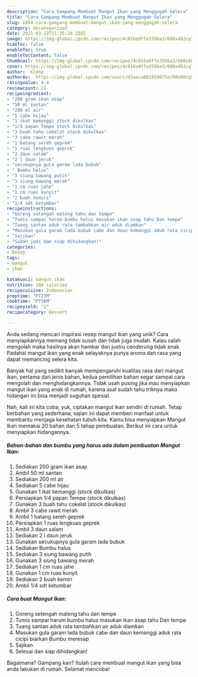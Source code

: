 ```yaml
---
description: "Cara Gampang Membuat Mangut Ikan yang Menggugah Selera"
title: "Cara Gampang Membuat Mangut Ikan yang Menggugah Selera"
slug: 1454-cara-gampang-membuat-mangut-ikan-yang-menggugah-selera
category: Uncategorized
date: 2021-03-22T21:35:28.238Z
image: https://img-global.cpcdn.com/recipes/4c016a9ffe3556a3/680x482cq70/mangut-ikan-foto-resep-utama.jpg
hideToc: false
enableToc: true
enableTocContent: false
thumbnail: https://img-global.cpcdn.com/recipes/4c016a9ffe3556a3/680x482cq70/mangut-ikan-foto-resep-utama.jpg
cover: https://img-global.cpcdn.com/recipes/4c016a9ffe3556a3/680x482cq70/mangut-ikan-foto-resep-utama.jpg
author:  Kiena
authorAv:  https://img-global.cpcdn.com/users/d5aaca061859075e/60x60cq50/avatar.jpg
ratingvalue: 4.4
reviewcount: 22
recipeingredient:
- "200 gram ikan asap"
- "50 ml santan"
- "200 ml air"
- "5 cabe hijau"
- "1 ikat kemanggi stock dikulkas"
- "1/4 papan Tempe stock dikulkas"
- "3 buah tahu cokelat stock dikulkas"
- "3 cabe rawit merah"
- "1 batang sereh geprek"
- "1 ruas lengkuas geprek"
- "3 daun salam"
- "2 l daun jeruk"
- "secukupnya gula garam lada bubuk"
- " Bumbu halus"
- "3 siung bawang putih"
- "3 siung bawang merah"
- "1 cm ruas jahe"
- "1 cm ruas kunyit"
- "2 buah kemiri"
- "1/4 sdt ketumbar"
recipeinstructions:
- "Goreng setengah mateng tahu dan tempe"
- "Tumis sampai harum bumbu halus masukan ikan asap tahu Dan tempe"
- "Tuang santan aduk rata tambahkan air aduk diamkan"
- "Masukan gula garam lada bubuk cabe dan daun kemanggi aduk rata cicipi biarkan Bumbu meresap"
- "Sajikan"
- "Sudah jadi dan siap dihidangkan!"
categories:
- Resep
tags:
- mangut
- ikan

katakunci: mangut ikan 
nutrition: 104 calories
recipecuisine: Indonesian
preptime: "PT23M"
cooktime: "PT56M"
recipeyield: "1"
recipecategory: Dessert

---
```



Anda sedang mencari inspirasi resep mangut ikan yang unik? Cara menyiapkannya memang tidak susah dan tidak juga mudah. Kalau salah mengolah maka hasilnya akan hambar dan justru cenderung tidak enak. Padahal mangut ikan yang enak selayaknya punya aroma dan rasa yang dapat memancing selera kita.




Banyak hal yang sedikit banyak mempengaruhi kualitas rasa dari mangut ikan, pertama dari jenis bahan, kedua pemilihan bahan segar sampai cara mengolah dan menghidangkannya. Tidak usah pusing jika mau menyiapkan mangut ikan yang enak di rumah, karena asal sudah tahu triknya maka hidangan ini bisa menjadi suguhan spesial.


Nah, kali ini kita coba, yuk, ciptakan mangut ikan sendiri di rumah. Tetap berbahan yang sederhana, sajian ini dapat memberi manfaat untuk membantu menjaga kesehatan tubuh kita. Kamu bisa menyiapkan Mangut Ikan memakai 20 bahan dan 5 tahap pembuatan. Berikut ini cara untuk menyiapkan hidangannya.

<!--inarticleads1-->

##### Bahan-bahan dan bumbu yang harus ada dalam pembuatan Mangut Ikan:

1. Sediakan 200 gram ikan asap
1. Ambil 50 ml santan
1. Sediakan 200 ml air
1. Sediakan 5 cabe hijau
1. Gunakan 1 ikat kemanggi (stock dikulkas)
1. Persiapkan 1/4 papan Tempe (stock dikulkas)
1. Gunakan 3 buah tahu cokelat (stock dikulkas)
1. Ambil 3 cabe rawit merah
1. Ambil 1 batang sereh geprek
1. Persiapkan 1 ruas lengkuas geprek
1. Ambil 3 daun salam
1. Sediakan 2 l daun jeruk
1. Gunakan secukupnya gula garam lada bubuk
1. Sediakan  Bumbu halus
1. Sediakan 3 siung bawang putih
1. Gunakan 3 siung bawang merah
1. Sediakan 1 cm ruas jahe
1. Gunakan 1 cm ruas kunyit
1. Sediakan 2 buah kemiri
1. Ambil 1/4 sdt ketumbar




<!--inarticleads2-->

##### Cara buat Mangut Ikan:

1. Goreng setengah mateng tahu dan tempe
1. Tumis sampai harum bumbu halus masukan ikan asap tahu Dan tempe
1. Tuang santan aduk rata tambahkan air aduk diamkan
1. Masukan gula garam lada bubuk cabe dan daun kemanggi aduk rata cicipi biarkan Bumbu meresap
1. Sajikan
1. Selesai dan siap dihidangkan!



Bagaimana? Gampang kan? Itulah cara membuat mangut ikan yang bisa anda lakukan di rumah. Selamat mencoba!
